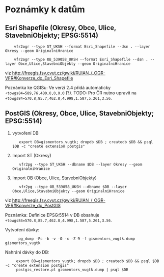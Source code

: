 Poznámky k datům
================

Esri Shapefile (Okresy, Obce, Ulice, StavebniObjekty; EPSG:5514)
----------------------------------------------------------------

        vfr2ogr --type ST_UKSH --format Esri_Shapefile --dsn . --layer Okresy --geom OriginalniHranice

        vfr2ogr --type OB_539058_UKSH --format Esri_Shapefile --dsn . --layer Obce,Ulice,StavebniObjekty --geom OriginalniHranice

viz http://freegis.fsv.cvut.cz/gwiki/RUIAN_/_OGR-VFR#Konverze_do_Esri_Shapefile

Poznámka ke QGISu: Ve verzi 2.4 přidá automaticky
`+towgs84=589,76,480,0,0,0,0` (?). TODO: Pro ČR nutno upravit na
`+towgs84=570.8,85.7,462.8,4.998,1.587,5.261,3.56`.

PostGIS (Okresy, Obce, Ulice, StavebniObjekty; EPSG:5514)
---------------------------------------------------------

1) vytvoření DB

          export DB=gismentors_vugtk; dropdb $DB ; createdb $DB && psql $DB -c "create extension postgis"

2) Import ST (Okresy)

          vfr2pg --type ST_UKSH --dbname $DB --layer Okresy --geom OriginalniHranice

3) Import OB (Obce, Ulice, StavebniObjekty)

          vfr2pg --type OB_539058_UKSH --dbname $DB --layer Obce,Ulice,StavebniObjekty --geom OriginalniHranice

viz http://freegis.fsv.cvut.cz/gwiki/RUIAN_/_OGR-VFR#Konverze_do_PostGIS

Poznámka: Definice EPSG:5514 v DB obsahuje `+towgs84=570.8,85.7,462.8,4.998,1.587,5.261,3.56`.

Vytvoření dávky:

          pg_dump -Fc -b -v -O -x -Z 9 -f gismentors_vugtk.dump gismentors_vugtk

Nahrání dávky do DB:

         export DB=gismentors_vugtk; dropdb $DB ; createdb $DB && psql $DB -c "create extension postgis"
         postgis_restore.pl gismentors_vugtk.dump | psql $DB
